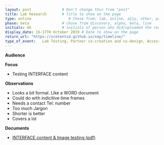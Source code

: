 ```yaml
---
layout: post              # Don't change this from "post"
title: Lab Research       # Title to show on the page
type: online                 # Chose from: lab, online, a11y, other, partner
phase: beta               # chose from discovery, alpha, beta, live
initials: mk              # initials of person who did/uploaded the research
display_date: 16-17TH October 2019 # Date to show on the page
return_url: "https://scotentsd.github.io/sep/timeline/"         
type_of_event:   Lab Testing, Partner co-creation and co-design, Accessibility, Online research and testing, Events, F2F and testing
---
```


**Audience**


**Focus**
- Testing INTERFACE content

**Observations**
- Looks a bit formal. Like a WORD document
- Could do with indicitive time frames
- Needs a contact Tel: number
- Too much Jargon
- Shorter is better
- Covers a lot

**Documents**
- [ INTERFACE content & Image testing (pdf) ](../files/SEP_2019_Oct_Images-InterfaceContent-Categories_Research.pdf)
